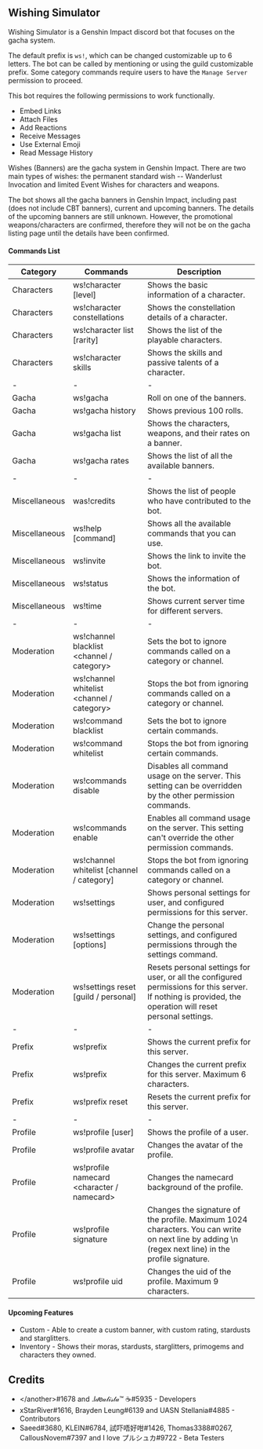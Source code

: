 ## Wishing Simulator

Wishing Simulator is a Genshin Impact discord bot that focuses on the gacha system.

The default prefix is `ws!`, which can be changed customizable up to 6 letters. The bot can be called by mentioning or using the guild customizable prefix.
Some category commands require users to have the `Manage Server` permission to proceed.

This bot requires the following permissions to work functionally.
- Embed Links
- Attach Files
- Add Reactions
- Receive Messages
- Use External Emoji
- Read Message History

Wishes (Banners) are the gacha system in Genshin Impact. There are two main types of wishes: the permanent standard wish -- Wanderlust Invocation and limited Event Wishes for characters and weapons.

The bot shows all the gacha banners in Genshin Impact, including past (does not include CBT banners), current and upcoming banners.
The details of the upcoming banners are still unknown. However, the promotional weapons/characters are confirmed, therefore they will not be on the gacha listing page until the details have been confirmed.

#### Commands List
| Category | Commands | Description |
| -        | -        | -           |
| Characters | ws!character <name> [level]        | Shows the basic information of a character.
| Characters | ws!character constellations <name> | Shows the constellation details of a character.
| Characters | ws!character list [rarity]         | Shows the list of the playable characters.
| Characters | ws!character skills <name>         | Shows the skills and passive talents of a character.
| -        | -        | -           |
| Gacha | ws!gacha <banner>    | Roll on one of the banners.
| Gacha | ws!gacha history     | Shows previous 100 rolls.
| Gacha | ws!gacha list        | Shows the characters, weapons, and their rates on a banner.
| Gacha | ws!gacha rates       | Shows the list of all the available banners.
| -        | -        | -           |
| Miscellaneous | was!credits |  Shows the list of people who have contributed to the bot.
| Miscellaneous | ws!help [command] | Shows all the available commands that you can use.
| Miscellaneous | ws!invite | Shows the link to invite the bot.
| Miscellaneous | ws!status | Shows the information of the bot.
| Miscellaneous | ws!time | Shows current server time for different servers.
| -        | -        | -           |
| Moderation | ws!channel blacklist <channel / category> | Sets the bot to ignore commands called on a category or channel.
| Moderation | ws!channel whitelist <channel / category> | Stops the bot from ignoring commands called on a category or channel.
| Moderation | ws!command blacklist <command>            | Sets the bot to ignore certain commands.
| Moderation | ws!command whitelist <command>            | Stops the bot from ignoring certain commands.
| Moderation | ws!commands disable                       | Disables all command usage on the server. This setting can be overridden by the other permission commands.
| Moderation | ws!commands enable                        | Enables all command usage on the server. This setting can't override the other permission commands.
| Moderation | ws!channel whitelist [channel / category] | Stops the bot from ignoring commands called on a category or channel.
| Moderation | ws!settings                               | Shows personal settings for user, and configured permissions for this server.
| Moderation | ws!settings [options]                     | Change the personal settings, and configured permissions through the settings command.
| Moderation | ws!settings reset [guild / personal]      | Resets personal settings for user, or all the configured permissions for this server. If nothing is provided, the operation will reset personal settings.
| -        | -        | -           |
| Prefix | ws!prefix | Shows the current prefix for this server.
| Prefix | ws!prefix <string> | Changes the current prefix for this server. Maximum 6 characters.
| Prefix | ws!prefix reset | Resets the current prefix for this server.
| -        | -        | -           |
| Profile | ws!profile [user]                           | Shows the profile of a user.
| Profile | ws!profile avatar <character>               | Changes the avatar of the profile.
| Profile | ws!profile namecard <character / namecard>  | Changes the namecard background of the profile.
| Profile | ws!profile signature <messages>             | Changes the signature of the profile. Maximum 1024 characters. You can write on next line by adding \n (regex next line) in the profile signature.
| Profile | ws!profile uid <uid>                        | Changes the uid of the profile. Maximum 9 characters.
  
#### Upcoming Features
- Custom - Able to create a custom banner, with custom rating, stardusts and starglitters.
- Inventory - Shows their moras, stardusts, starglitters, primogems and characters they owned.

## Credits
- \</another\>#1678 and .𝐼𝒹𝑒𝒶𝓁𝒾𝓈𝓉𝒶™ ☕#5935 - Developers
- xStarRiver#1616, Brayden Leung#6139 and UASN Stellania#4885 - Contributors
- Saeed#3680, KLEIN#6784, 試吓唔好咁#1426, Thomas3388#0267, CallousNovem#7397 and I love プルシュカ#9722 - Beta Testers
